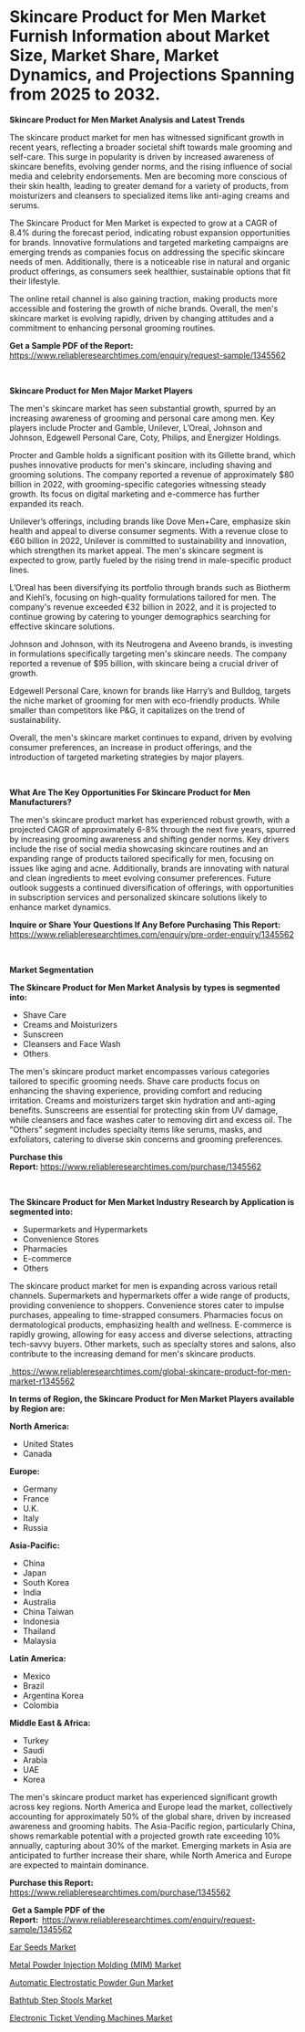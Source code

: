 <p><h1>Skincare Product for Men Market Furnish Information about Market Size, Market Share, Market Dynamics, and Projections Spanning from 2025 to 2032.</h1></p><p><strong>Skincare Product for Men Market Analysis and Latest Trends</strong></p>
<p><p>The skincare product market for men has witnessed significant growth in recent years, reflecting a broader societal shift towards male grooming and self-care. This surge in popularity is driven by increased awareness of skincare benefits, evolving gender norms, and the rising influence of social media and celebrity endorsements. Men are becoming more conscious of their skin health, leading to greater demand for a variety of products, from moisturizers and cleansers to specialized items like anti-aging creams and serums.</p><p>The Skincare Product for Men Market is expected to grow at a CAGR of 8.4% during the forecast period, indicating robust expansion opportunities for brands. Innovative formulations and targeted marketing campaigns are emerging trends as companies focus on addressing the specific skincare needs of men. Additionally, there is a noticeable rise in natural and organic product offerings, as consumers seek healthier, sustainable options that fit their lifestyle. </p><p>The online retail channel is also gaining traction, making products more accessible and fostering the growth of niche brands. Overall, the men's skincare market is evolving rapidly, driven by changing attitudes and a commitment to enhancing personal grooming routines.</p></p>
<p><strong>Get a Sample PDF of the Report:&nbsp;</strong> <a href="https://www.reliableresearchtimes.com/enquiry/request-sample/1345562?utm_campaign=2264&utm_medium=2&utm_source=Github&utm_content=ia&utm_term=04042025&utm_id=skincare-product-for-men">https://www.reliableresearchtimes.com/enquiry/request-sample/1345562</a></p>
<p>&nbsp;</p>
<p><strong>Skincare Product for Men Major Market Players</strong></p>
<p><p>The men's skincare market has seen substantial growth, spurred by an increasing awareness of grooming and personal care among men. Key players include Procter and Gamble, Unilever, L’Oreal, Johnson and Johnson, Edgewell Personal Care, Coty, Philips, and Energizer Holdings.</p><p>Procter and Gamble holds a significant position with its Gillette brand, which pushes innovative products for men's skincare, including shaving and grooming solutions. The company reported a revenue of approximately $80 billion in 2022, with grooming-specific categories witnessing steady growth. Its focus on digital marketing and e-commerce has further expanded its reach.</p><p>Unilever’s offerings, including brands like Dove Men+Care, emphasize skin health and appeal to diverse consumer segments. With a revenue close to €60 billion in 2022, Unilever is committed to sustainability and innovation, which strengthen its market appeal. The men's skincare segment is expected to grow, partly fueled by the rising trend in male-specific product lines.</p><p>L’Oreal has been diversifying its portfolio through brands such as Biotherm and Kiehl’s, focusing on high-quality formulations tailored for men. The company's revenue exceeded €32 billion in 2022, and it is projected to continue growing by catering to younger demographics searching for effective skincare solutions.</p><p>Johnson and Johnson, with its Neutrogena and Aveeno brands, is investing in formulations specifically targeting men's skincare needs. The company reported a revenue of $95 billion, with skincare being a crucial driver of growth.</p><p>Edgewell Personal Care, known for brands like Harry’s and Bulldog, targets the niche market of grooming for men with eco-friendly products. While smaller than competitors like P&G, it capitalizes on the trend of sustainability.</p><p>Overall, the men's skincare market continues to expand, driven by evolving consumer preferences, an increase in product offerings, and the introduction of targeted marketing strategies by major players.</p></p>
<p>&nbsp;</p>
<p><strong>What Are The Key Opportunities For Skincare Product for Men Manufacturers?</strong></p>
<p><p>The men's skincare product market has experienced robust growth, with a projected CAGR of approximately 6-8% through the next five years, spurred by increasing grooming awareness and shifting gender norms. Key drivers include the rise of social media showcasing skincare routines and an expanding range of products tailored specifically for men, focusing on issues like aging and acne. Additionally, brands are innovating with natural and clean ingredients to meet evolving consumer preferences. Future outlook suggests a continued diversification of offerings, with opportunities in subscription services and personalized skincare solutions likely to enhance market dynamics.</p></p>
<p><strong>Inquire or Share Your Questions If Any Before Purchasing This Report:</strong> <a href="https://www.reliableresearchtimes.com/enquiry/pre-order-enquiry/1345562?utm_campaign=2264&utm_medium=2&utm_source=Github&utm_content=ia&utm_term=04042025&utm_id=skincare-product-for-men">https://www.reliableresearchtimes.com/enquiry/pre-order-enquiry/1345562</a></p>
<p>&nbsp;</p>
<p><strong>Market Segmentation</strong></p>
<p><strong>The Skincare Product for Men Market Analysis by types is segmented into:</strong></p>
<p><ul><li>Shave Care</li><li>Creams and Moisturizers</li><li>Sunscreen</li><li>Cleansers and Face Wash</li><li>Others</li></ul></p>
<p><p>The men's skincare product market encompasses various categories tailored to specific grooming needs. Shave care products focus on enhancing the shaving experience, providing comfort and reducing irritation. Creams and moisturizers target skin hydration and anti-aging benefits. Sunscreens are essential for protecting skin from UV damage, while cleansers and face washes cater to removing dirt and excess oil. The "Others" segment includes specialty items like serums, masks, and exfoliators, catering to diverse skin concerns and grooming preferences.</p></p>
<p><strong>Purchase this Report:&nbsp;</strong><a href="https://www.reliableresearchtimes.com/purchase/1345562?utm_campaign=2264&utm_medium=2&utm_source=Github&utm_content=ia&utm_term=04042025&utm_id=skincare-product-for-men">https://www.reliableresearchtimes.com/purchase/1345562</a></p>
<p>&nbsp;</p>
<p><strong>The Skincare Product for Men Market Industry Research by Application is segmented into:</strong></p>
<p><ul><li>Supermarkets and Hypermarkets</li><li>Convenience Stores</li><li>Pharmacies</li><li>E-commerce</li><li>Others</li></ul></p>
<p><p>The skincare product market for men is expanding across various retail channels. Supermarkets and hypermarkets offer a wide range of products, providing convenience to shoppers. Convenience stores cater to impulse purchases, appealing to time-strapped consumers. Pharmacies focus on dermatological products, emphasizing health and wellness. E-commerce is rapidly growing, allowing for easy access and diverse selections, attracting tech-savvy buyers. Other markets, such as specialty stores and salons, also contribute to the increasing demand for men's skincare products.</p></p>
<p><a href="https://www.reliableresearchtimes.com/global-skincare-product-for-men-market-r1345562?utm_campaign=2264&utm_medium=2&utm_source=Github&utm_content=ia&utm_term=04042025&utm_id=skincare-product-for-men">&nbsp;https://www.reliableresearchtimes.com/global-skincare-product-for-men-market-r1345562</a></p>
<p><strong>In terms of Region, the Skincare Product for Men Market Players available by Region are:</strong></p>
<p>
    <p> <strong> North America: </strong>
        <ul>
            <li>United States</li>
            <li>Canada</li>
        </ul>
        </p> 
    <p> <strong> Europe: </strong>
        <ul>
            <li>Germany</li>
            <li>France</li>
            <li>U.K.</li>
            <li>Italy</li>
            <li>Russia</li>
        </ul>
        </p> 
    <p> <strong> Asia-Pacific: </strong>
        <ul>
            <li>China</li>
            <li>Japan</li>
            <li>South Korea</li>
            <li>India</li>
            <li>Australia</li>
            <li>China Taiwan</li>
            <li>Indonesia</li>
            <li>Thailand</li>
            <li>Malaysia</li>
        </ul>
        </p> 
    <p> <strong> Latin America: </strong>
        <ul>
            <li>Mexico</li>
            <li>Brazil</li>
            <li>Argentina Korea</li>
            <li>Colombia</li>
        </ul>
        </p> 
    <p> <strong> Middle East & Africa: </strong>
        <ul>
            <li>Turkey</li>
            <li>Saudi</li>
            <li>Arabia</li>
            <li>UAE</li>
            <li>Korea</li>
        </ul>
    </p>
    </p>
<p><p>The men's skincare product market has experienced significant growth across key regions. North America and Europe lead the market, collectively accounting for approximately 50% of the global share, driven by increased awareness and grooming habits. The Asia-Pacific region, particularly China, shows remarkable potential with a projected growth rate exceeding 10% annually, capturing about 30% of the market. Emerging markets in Asia are anticipated to further increase their share, while North America and Europe are expected to maintain dominance.</p></p>
<p><strong>Purchase this Report: </strong><a href="https://www.reliableresearchtimes.com/purchase/1345562?utm_campaign=2264&utm_medium=2&utm_source=Github&utm_content=ia&utm_term=04042025&utm_id=skincare-product-for-men">https://www.reliableresearchtimes.com/purchase/1345562</a></p>
<p>&nbsp;<strong>Get a Sample PDF of the Report:&nbsp;&nbsp;</strong><a href="https://www.reliableresearchtimes.com/enquiry/request-sample/1345562?utm_campaign=2264&utm_medium=2&utm_source=Github&utm_content=ia&utm_term=04042025&utm_id=skincare-product-for-men">https://www.reliableresearchtimes.com/enquiry/request-sample/1345562</a></p>
<p><strong></strong></p>
<p><p><a href="https://github.com/bordzjisela/Market-Research-Report-List-1/blob/main/ear-seeds-market.md?utm_campaign=2264&utm_medium=2&utm_source=Github&utm_content=ia&utm_term=04042025&utm_id=skincare-product-for-men">Ear Seeds Market</a></p><p><a href="https://www.linkedin.com/pulse/global-metal-powder-injection-molding-mim-market-trends-enyyf?utm_campaign=2264&utm_medium=2&utm_source=Github&utm_content=ia&utm_term=04042025&utm_id=skincare-product-for-men">Metal Powder Injection Molding (MIM) Market</a></p><p><a href="https://www.linkedin.com/pulse/automatic-electrostatic-powder-gun-market-size-global-revenue-eyhhf?utm_campaign=2264&utm_medium=2&utm_source=Github&utm_content=ia&utm_term=04042025&utm_id=skincare-product-for-men">Automatic Electrostatic Powder Gun Market</a></p><p><a href="https://github.com/sakourkishev/Market-Research-Report-List-1/blob/main/bathtub-step-stools-market.md?utm_campaign=2264&utm_medium=2&utm_source=Github&utm_content=ia&utm_term=04042025&utm_id=skincare-product-for-men">Bathtub Step Stools Market</a></p><p><a href="https://www.linkedin.com/pulse/electronic-ticket-vending-machines-market-research-future-ybvpf?utm_campaign=2264&utm_medium=2&utm_source=Github&utm_content=ia&utm_term=04042025&utm_id=skincare-product-for-men">Electronic Ticket Vending Machines Market</a></p></p>